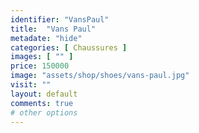 ```yaml
---
identifier: "VansPaul"
title:  "Vans Paul"
metadate: "hide"
categories: [ Chaussures ]
images: [ "" ]
price: 150000
image: "assets/shop/shoes/vans-paul.jpg"
visit: ""
layout: default
comments: true
# other options
---
```


